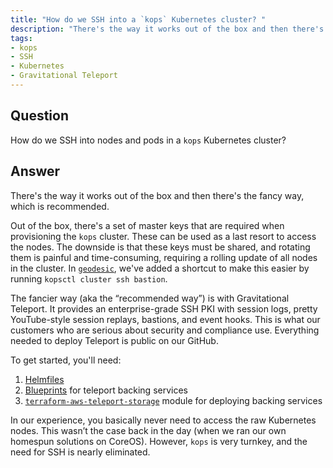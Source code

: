 ```yaml
---
title: "How do we SSH into a `kops` Kubernetes cluster? "
description: "There's the way it works out of the box and then there's the fancy way, which is recommended."
tags:
- kops
- SSH
- Kubernetes
- Gravitational Teleport
---
```


## Question

How do we SSH into nodes and pods in a `kops` Kubernetes cluster?

## Answer

There's the way it works out of the box and then there's the fancy way, which is recommended.

Out of the box, there's a set of master keys that are required when provisioning the `kops` cluster. These can be used as a last resort to access the nodes. The downside is that these keys must be shared, and rotating them is painful and time-consuming, requiring a rolling update of all nodes in the cluster. In [`geodesic`](https://github.com/cloudposse/geodesic), we've added a shortcut to make this easier by running `kopsctl cluster ssh bastion`.

The fancier way (aka the “recommended way”) is with Gravitational Teleport. It provides an enterprise-grade SSH PKI with session logs, pretty YouTube-style session replays, bastions, and event hooks. This is what our customers who are serious about security and compliance use. Everything needed to deploy Teleport is public on our GitHub.

To get started, you'll need:
 1. [Helmfiles](https://github.com/cloudposse/helmfiles/tree/master/releases) 
 2. [Blueprints](https://github.com/cloudposse/terraform-root-modules/tree/master/aws) for teleport backing services
 3. [`terraform-aws-teleport-storage`](https://github.com/cloudposse/terraform-aws-teleport-storage) module for deploying backing services

In our experience, you basically never need to access the raw Kubernetes nodes. This wasn’t the case back in the day (when we ran our own homespun solutions on CoreOS). However, `kops` is very turnkey, and the need for SSH is nearly eliminated.
